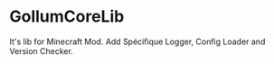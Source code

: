 GollumCoreLib
=============


It's lib for Minecraft Mod. Add Spécifique Logger, Config Loader and Version Checker.
